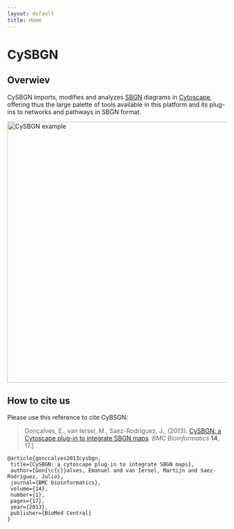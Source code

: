 ```yaml
---
layout: default
title: Home
---
```

# CySBGN

## Overwiev
CySBGN imports, modifies and analyzes [SBGN](http://www.sbgn.org/) diagrams in [Cytoscape](http://www.cytoscape.org/), offering thus the large palette of tools available in this platform and its plug-ins to networks and pathways in SBGN format. 

<img src="/cysbgn/public/shortest_path_4.png" alt="CySBGN example" style="width:700px;height:600px;">

## How to cite us

Please use this reference to cite CyBSGN:

 > Gonçalves, E., van Iersel, M., Saez-Rodriguez, J., (2013). [CySBGN: a Cytoscape plug-in to integrate SBGN maps](http://dx.doi.org/10.1186/1471-2105-14-17). _BMC Bioinformatics_ **14**, 17.]
 
 ```
 @article{gonccalves2013cysbgn,
  title={CySBGN: a cytoscape plug-in to integrate SBGN maps},
  author={Gon{\c{c}}alves, Emanuel and van Iersel, Martijn and Saez-Rodriguez, Julio},
  journal={BMC bioinformatics},
  volume={14},
  number={1},
  pages={17},
  year={2013},
  publisher={BioMed Central}
}
```

